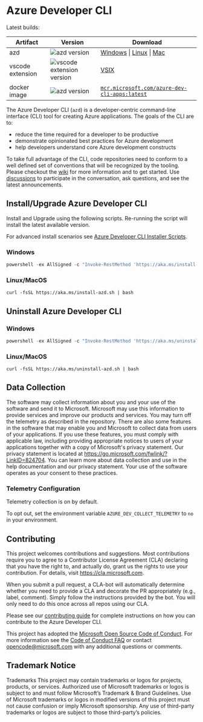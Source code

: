 # Azure Developer CLI

Latest builds:

| Artifact  | Version | Download |
| ------- | ------- | -------- |
| azd | ![azd version](https://img.shields.io/endpoint?url=https%3A%2F%2Fazuresdkreleasepreview.blob.core.windows.net%2Fazd%2Fstandalone%2Flatest%2Fshield.json) | [Windows](https://azuresdkreleasepreview.blob.core.windows.net/azd/standalone/latest/azd-windows-amd64.zip) &vert; [Linux](https://azuresdkreleasepreview.blob.core.windows.net/azd/standalone/latest/azd-linux-amd64.tar.gz) &vert; [Mac](https://azuresdkreleasepreview.blob.core.windows.net/azd/standalone/latest/azd-darwin-amd64.zip) |
| vscode extension | ![vscode extension version](https://img.shields.io/endpoint?url=https%3A%2F%2Fazuresdkreleasepreview.blob.core.windows.net%2Fazd%2Fvscode%2Flatest%2Fshield.json) | [VSIX](https://marketplace.visualstudio.com/items?itemName=ms-azuretools.azure-dev) |
| docker image | ![azd version](https://img.shields.io/endpoint?url=https%3A%2F%2Fazuresdkreleasepreview.blob.core.windows.net%2Fazd%2Fstandalone%2Flatest%2Fshield.json) | [`mcr.microsoft.com/azure-dev-cli-apps:latest`](https://mcr.microsoft.com/en-us/product/azure-dev-cli-apps/about)

The Azure Developer CLI (`azd`) is a developer-centric command-line interface (CLI) tool for creating Azure applications. The goals of the CLI are to:

- reduce the time required for a developer to be productive
- demonstrate opinionated best practices for Azure development
- help developers understand core Azure development constructs

To take full advantage of the CLI, code repositories need to conform to a well defined set of conventions that will be recognized by the tooling. Please checkout the [wiki](https://github.com/Azure/azure-dev/wiki) for more information and to get started. Use [discussions](https://github.com/Azure/azure-dev/discussions) to participate in the conversation, ask questions, and see the latest announcements.

## Install/Upgrade Azure Developer CLI

Install and Upgrade using the following scripts. Re-running the script will install the latest available version.

For advanced install scenarios see [Azure Developer CLI Installer Scripts](cli/installer/README.md).

### Windows

```powershell
powershell -ex AllSigned -c "Invoke-RestMethod 'https://aka.ms/install-azd.ps1' | Invoke-Expression"
```

### Linux/MacOS

```
curl -fsSL https://aka.ms/install-azd.sh | bash
```

## Uninstall Azure Developer CLI

### Windows

```powershell
powershell -ex AllSigned -c "Invoke-RestMethod 'https://aka.ms/uninstall-azd.ps1' | Invoke-Expression"
```

### Linux/MacOS

```
curl -fsSL https://aka.ms/uninstall-azd.sh | bash
```

## Data Collection

The software may collect information about you and your use of the software and send it to Microsoft. Microsoft may use this information to provide services and improve our products and services. You may turn off the telemetry as described in the repository. There are also some features in the software that may enable you and Microsoft to collect data from users of your applications. If you use these features, you must comply with applicable law, including providing appropriate notices to users of your applications together with a copy of Microsoft's privacy statement. Our privacy statement is located at https://go.microsoft.com/fwlink/?LinkID=824704. You can learn more about data collection and use in the help documentation and our privacy statement. Your use of the software operates as your consent to these practices.

### Telemetry Configuration

Telemetry collection is on by default.

To opt out, set the environment variable `AZURE_DEV_COLLECT_TELEMETRY` to `no` in your environment.

## Contributing

This project welcomes contributions and suggestions.  Most contributions require you to agree to a
Contributor License Agreement (CLA) declaring that you have the right to, and actually do, grant us
the rights to use your contribution. For details, visit https://cla.microsoft.com.

When you submit a pull request, a CLA-bot will automatically determine whether you need to provide
a CLA and decorate the PR appropriately (e.g., label, comment). Simply follow the instructions
provided by the bot. You will only need to do this once across all repos using our CLA.

Please see our [contributing guide](cli/azd/CONTRIBUTING.md) for complete instructions on how you can contribute to the Azure Developer CLI.

This project has adopted the [Microsoft Open Source Code of Conduct](https://opensource.microsoft.com/codeofconduct/).
For more information see the [Code of Conduct FAQ](https://opensource.microsoft.com/codeofconduct/faq/) or
contact [opencode@microsoft.com](mailto:opencode@microsoft.com) with any additional questions or comments.

## Trademark Notice

Trademarks This project may contain trademarks or logos for projects, products, or services. Authorized use of Microsoft trademarks or logos is subject to and must follow Microsoft’s Trademark & Brand Guidelines. Use of Microsoft trademarks or logos in modified versions of this project must not cause confusion or imply Microsoft sponsorship. Any use of third-party trademarks or logos are subject to those third-party’s policies.
